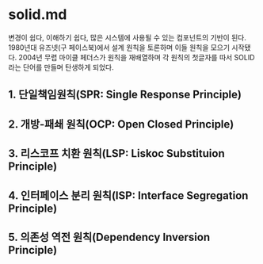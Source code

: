 # solid.md
변경이 쉽다, 이해하기 쉽다, 많은 시스템에 사용될 수 있는 컴포넌트의 기반이 된다.
1980년대 유즈넷(구 페이스북)에서 설계 원칙을 토론하며 이들 원칙을 모으기 시작됐다.
2004년 무렵 마이클 페더스가 원칙을 재배열하며 각 원칙의 첫글자를 따서 SOLID라는 단어를 만들며 탄생하게 되었다.

## 1. 단일책임원칙(SPR: Single Response Principle)
## 2. 개방-패쇄 원칙(OCP: Open Closed Principle)
## 3. 리스코프 치환 원칙(LSP: Liskoc Substituion Principle)
## 4. 인터페이스 분리 원칙(ISP: Interface Segregation Principle)
## 5. 의존성 역전 원칙(Dependency Inversion Principle)